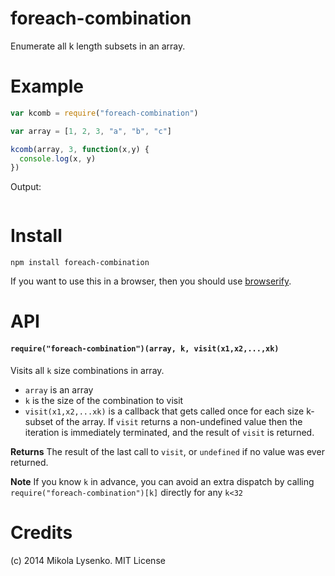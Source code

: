 foreach-combination
===================
Enumerate all k length subsets in an array.

# Example

```javascript
var kcomb = require("foreach-combination")

var array = [1, 2, 3, "a", "b", "c"]

kcomb(array, 3, function(x,y) {
  console.log(x, y)
})
```

Output:

```javascript
```

# Install

```
npm install foreach-combination
```

If you want to use this in a browser, then you should use [browserify](http://browserify.org/).

# API

#### `require("foreach-combination")(array, k, visit(x1,x2,...,xk)`
Visits all `k` size combinations in array.

* `array` is an array
* `k` is the size of the combination to visit
* `visit(x1,x2,...xk)` is a callback that gets called once for each size k-subset of the array.  If `visit` returns a non-undefined value then the iteration is immediately terminated, and the result of `visit` is returned.

**Returns** The result of the last call to `visit`, or `undefined` if no value was ever returned.

**Note** If you know `k` in advance, you can avoid an extra dispatch by calling `require("foreach-combination")[k]` directly for any `k<32`

# Credits
(c) 2014 Mikola Lysenko. MIT License